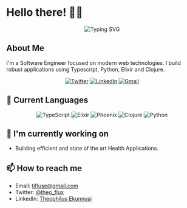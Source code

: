 # Hello there! 👋🏾

<div align="center">
  <img src="https://readme-typing-svg.herokuapp.com?font=Fira+Code&pause=1000&color=0969DA&center=true&vCenter=true&width=700&lines=Software+Engineer;Web+Technology+Enthusiast;Typescript+%7C+Python+%7C+Elixir+%7C+Clojure+Developer" alt="Typing SVG" />
</div>

## About Me

I'm a Software Engineer focused on modern web technologies. I build robust applications using Typescript, Python, Elixir and Clojure.

<div align="center">
  
[![Twitter](https://img.shields.io/badge/Twitter-%231DA1F2.svg?style=for-the-badge&logo=Twitter&logoColor=white)](https://twitter.com/theo_flux)
[![LinkedIn](https://img.shields.io/badge/linkedin-%230077B5.svg?style=for-the-badge&logo=linkedin&logoColor=white)](https://www.linkedin.com/in/theophilus-ekunnusi-3257a0169)
[![Gmail](https://img.shields.io/badge/Gmail-D14836?style=for-the-badge&logo=gmail&logoColor=white)](mailto:tifluse@gmail.com)

</div>

## 🚀 Current Languages

<div align="center">
  
![TypeScript](https://img.shields.io/badge/typescript-%23007ACC.svg?style=for-the-badge&logo=typescript&logoColor=white)
![Elixir](https://img.shields.io/badge/Elixir-4B275F?style=for-the-badge&logo=elixir&logoColor=white)
![Phoenix](https://img.shields.io/badge/Phoenix-EF3E36?style=for-the-badge&logo=phoenix-framework&logoColor=white)
![Clojure](https://img.shields.io/badge/Clojure-5881D8?style=for-the-badge&logo=clojure&logoColor=white)
![Python](https://img.shields.io/badge/Python-3776AB?style=for-the-badge&logo=python&logoColor=white)

</div>

## 🔭 I'm currently working on

- Building efficient and state of the art Health Applications.

## 📫 How to reach me

- Email: [tifluse@gmail.com](mailto:tifluse@gmail.com)
- Twitter: [@theo_flux](https://twitter.com/theo_flux)
- LinkedIn: [Theophilus Ekunnusi](https://www.linkedin.com/in/theophilus-ekunnusi-3257a0169)
